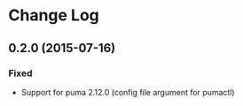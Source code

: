 # Change Log

## 0.2.0 (2015-07-16)
### Fixed
- Support for puma 2.12.0 (config file argument for pumactl)
